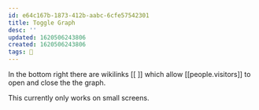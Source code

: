 ```yaml
---
id: e64c167b-1873-412b-aabc-6cfe57542301
title: Toggle Graph
desc: ''
updated: 1620506243806
created: 1620506243806
tags: 🌱
---
```


In the bottom right there are wikilinks \[\[ ]] which allow [[people.visitors]] to open and close the the graph.

This currently only works on small screens.

